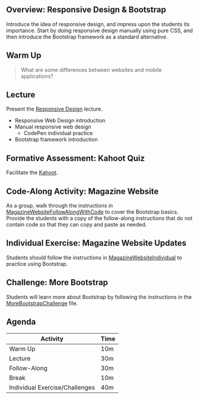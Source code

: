 ## Overview: Responsive Design & Bootstrap
Introduce the idea of responsive design, and impress upon the students its importance. Start by doing responsive design manually using pure CSS, and then introduce the Bootstrap framework as a standard alternative.

## Warm Up
>What are some differences between websites and mobile applications?

## Lecture
Present the [Responsive Design](ResponsiveDesign.pptx) lecture.

- Responsive Web Design introduction
- Manual responsive web design
    - CodePen individual practice
- Bootstrap framework introduction

## Formative Assessment: Kahoot Quiz
Facilitate the [Kahoot](https://create.kahoot.it/share/b983ee54-23df-4a24-a3aa-95c8a1ad722e).

## Code-Along Activity: Magazine Website
As a group, walk through the instructions in [MagazineWebsiteFollowAlongWithCode](MagazineWebsiteFollowAlongWithCode.md) to cover the Bootstrap basics. Provide the students with a copy of the follow-along instructions that do not contain code so that they can copy and paste as needed.

## Individual Exercise: Magazine Website Updates
Students should follow the instructions in [MagazineWebsiteIndividual](MagazineWebsiteIndividual.md) to practice using Bootstrap.

## Challenge: More Bootstrap
Students will learn more about Bootstrap by following the instructions in the [MoreBootstrapChallenge](MoreBootstrapChallenge.md) file.

## Agenda

| Activity | Time |
|-|-|
| Warm Up  | 10m |
| Lecture | 30m |
| Follow-Along | 30m |
| Break | 10m |
| Individual Exercise/Challenges | 40m |

